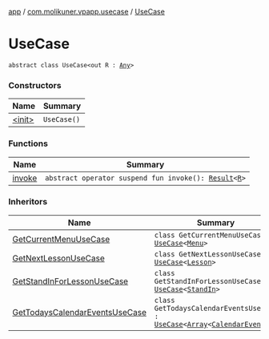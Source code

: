 [app](../../index.md) / [com.molikuner.vpapp.usecase](../index.md) / [UseCase](./index.md)

# UseCase

`abstract class UseCase<out R : `[`Any`](https://kotlinlang.org/api/latest/jvm/stdlib/kotlin/-any/index.html)`>`

### Constructors

| Name | Summary |
|---|---|
| [&lt;init&gt;](-init-.md) | `UseCase()` |

### Functions

| Name | Summary |
|---|---|
| [invoke](invoke.md) | `abstract operator suspend fun invoke(): `[`Result`](../../com.molikuner.util/-result/index.md)`<`[`R`](index.md#R)`>` |

### Inheritors

| Name | Summary |
|---|---|
| [GetCurrentMenuUseCase](../-get-current-menu-use-case/index.md) | `class GetCurrentMenuUseCase : `[`UseCase`](./index.md)`<`[`Menu`](../../com.molikuner.vpapp.types.data/-menu/index.md)`>` |
| [GetNextLessonUseCase](../-get-next-lesson-use-case/index.md) | `class GetNextLessonUseCase : `[`UseCase`](./index.md)`<`[`Lesson`](../../com.molikuner.vpapp.types.data/-lesson/index.md)`>` |
| [GetStandInForLessonUseCase](../-get-stand-in-for-lesson-use-case/index.md) | `class GetStandInForLessonUseCase : `[`UseCase`](./index.md)`<`[`StandIn`](../../com.molikuner.vpapp.types.data/-stand-in/index.md)`>` |
| [GetTodaysCalendarEventsUseCase](../-get-todays-calendar-events-use-case/index.md) | `class GetTodaysCalendarEventsUseCase : `[`UseCase`](./index.md)`<`[`Array`](https://kotlinlang.org/api/latest/jvm/stdlib/kotlin/-array/index.html)`<`[`CalendarEvent`](../../com.molikuner.vpapp.types.data/-calendar-event/index.md)`>>` |
